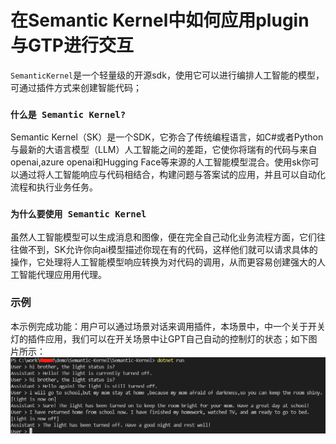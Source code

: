# 在Semantic Kernel中如何应用plugin与GTP进行交互
`SemanticKernel`是一个轻量级的开源sdk，使用它可以进行编排人工智能的模型，可通过插件方式来创建智能代码；

### `什么是 Semantic Kernel?`
Semantic Kernel（SK）是一个SDK，它弥合了传统编程语言，如C#或者Python与最新的大语言模型（LLM）人工智能之间的差距，它使你将瑞有的代码与来自openai,azure openai和Hugging Face等来源的人工智能模型混合。使用sk你可以通过将人工智能响应与代码相结合，构建问题与答案试的应用，并且可以自动化流程和执行业务任务。


### `为什么要使用 Semantic Kernel`
虽然人工智能模型可以生成消息和图像，便在完全自己动化业务流程方面，它们往往做不到，SK允许你向ai模型描述你现在有的代码，这样他们就可以请求具体的操作，它处理将人工智能模型响应转换为对代码的调用，从而更容易创建强大的人工智能代理应用用代理。

### 示例

本示例完成功能：用户可以通过场景对话来调用插件，本场景中，中一个关于开关灯的插件应用，我们可以在开关场景中让GPT自己自动的控制灯的状态；如下图片所示：
![规约模式](./20240315214039.png)